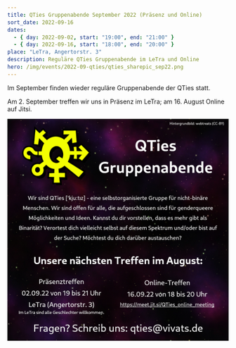 ```yaml
---
title: QTies Gruppenabende September 2022 (Präsenz und Online)
sort_date: 2022-09-16
dates:
  - { day: 2022-09-02, start: "19:00", end: "21:00" }
  - { day: 2022-09-16, start: "18:00", end: "20:00" }
place: "LeTra, Angertorstr. 3"
description: Reguläre QTies Gruppenabende im LeTra und Online
hero: /img/events/2022-09-qties/qties_sharepic_sep22.png
---
```


Im September finden wieder reguläre Gruppenabende der QTies statt.

Am 2. September treffen wir uns in Präsenz im LeTra; am 16. August Online auf Jitsi.

![](/img/events/2022-09-qties/qties_sharepic_sep22.png)
